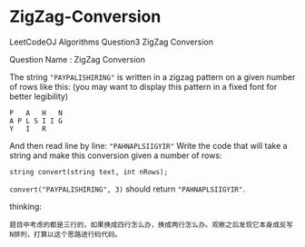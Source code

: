 # ZigZag-Conversion
LeetCodeOJ Algorithms Question3 ZigZag Conversion

Question Name :
ZigZag Conversion

The string `"PAYPALISHIRING"` is written in a zigzag pattern on a given number of rows like this: (you may want to display this pattern in a fixed font for better legibility)

````
P   A   H   N
A P L S I I G
Y   I   R
````
And then read line by line: `"PAHNAPLSIIGYIR"`
Write the code that will take a string and make this conversion given a number of rows:

````
string convert(string text, int nRows);
````
`convert("PAYPALISHIRING", 3)` should return `"PAHNAPLSIIGYIR"`.

thinking:

	题目中考虑的都是三行的，如果换成四行怎么办，换成两行怎么办。观察之后发现它本身成反写N排列，打算以这个思路进行码代码。
